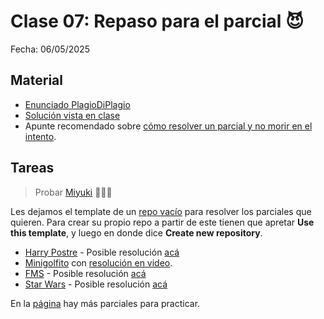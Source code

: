 # Clase 07: Repaso para el parcial 😈
Fecha: 06/05/2025

## Material
- [Enunciado PlagioDiPlagio](https://docs.google.com/document/d/196lhwG0v3vxe74W2zeblAE9dDRX9xfA8B5TfDDxoS8w/edit?tab=t.0)
- [Solución vista en clase](https://github.com/pdepman/2025-f-simulacroPlagio/tree/codigoClase)
- Apunte recomendado sobre [cómo resolver un parcial y no morir en el intento](https://docs.google.com/document/d/11X_4N1VfZB78f5Ff6M3VcW40nazlEFQu1d2p3Lyjg5c/edit#heading=h.4s3whc7yvau4).
## Tareas

> Probar [Miyuki](https://github.com/flbulgarelli/miyuki/wiki/Instalaci%C3%B3n) 🤬🤬🤬


Les dejamos el template de un [repo vacío](https://github.com/pdepman/2025-f-repoBase) para resolver los parciales que quieren. Para crear su propio repo a partir de este tienen que apretar **Use this template**, y luego en donde dice **Create new repository**.

* [Harry Postre](https://docs.google.com/document/d/1jNjWDojVUCg_PtY3_0XLCbGYkEOP-Jus0_BRzGGI2_o/edit) - Posible resolución [acá](https://github.com/pdepjm/2022-f-parcialhp-asanzo)
* [Minigolfito](https://docs.google.com/document/d/1LeWBI6pg_7uNFN_yzS2DVuVHvD0M6PTlG1yK0lCvQVE/edit) con [resolución en video](https://www.youtube.com/watch?v=NEhCiL7JTo8&ab_channel=ParadigmasdeProgramaci%C3%B3n-Mi%C3%A9rcolesTarde).
* [FMS](https://docs.google.com/document/d/1AtD9mZGiUNEKmZ_aaWSCoNaeowLTMUhFRVHm-GZIF-w/edit) - Posible resolución [acá](https://github.com/pdepjm/2021-f-parcialfms-PalumboN)
* [Star Wars](https://docs.google.com/document/d/1rbOy1rIFmBxMRhTOWvI-u097l9KatHRbqt5KBXvVSfI/edit) - Posible resolución [acá](https://github.com/pdepjm/2023-f-parcial-lspigariol/blob/master/src/Library.hs)

 En la [página](https://www.pdep.com.ar/material/parciales) hay más parciales para practicar.
